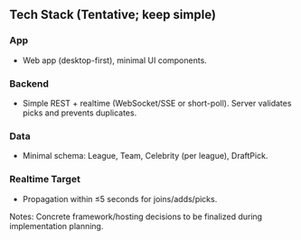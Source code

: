 ## Tech Stack (Tentative; keep simple)

### App
- Web app (desktop-first), minimal UI components.

### Backend
- Simple REST + realtime (WebSocket/SSE or short-poll). Server validates picks and prevents duplicates.

### Data
- Minimal schema: League, Team, Celebrity (per league), DraftPick.

### Realtime Target
- Propagation within ≤5 seconds for joins/adds/picks.

Notes: Concrete framework/hosting decisions to be finalized during implementation planning.


